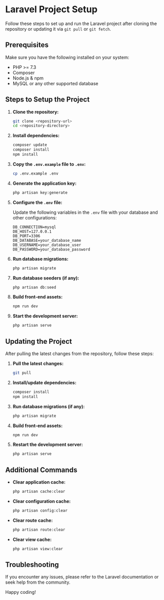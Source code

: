 # Laravel Project Setup

Follow these steps to set up and run the Laravel project after cloning the repository or updating it via `git pull` or `git fetch`.

## Prerequisites

Make sure you have the following installed on your system:
- PHP >= 7.3
- Composer
- Node.js & npm
- MySQL or any other supported database

## Steps to Setup the Project

1. **Clone the repository:**
    ```sh
    git clone <repository-url>
    cd <repository-directory>
    ```

2. **Install dependencies:**
    ```sh
    composer update
    composer install
    npm install
    ```

3. **Copy the `.env.example` file to `.env`:**
    ```sh
    cp .env.example .env
    ```

4. **Generate the application key:**
    ```sh
    php artisan key:generate
    ```

5. **Configure the `.env` file:**

    Update the following variables in the `.env` file with your database and other configurations:
    ```env
    DB_CONNECTION=mysql
    DB_HOST=127.0.0.1
    DB_PORT=3306
    DB_DATABASE=your_database_name
    DB_USERNAME=your_database_user
    DB_PASSWORD=your_database_password
    ```

6. **Run database migrations:**
    ```sh
    php artisan migrate
    ```

7. **Run database seeders (if any):**
    ```sh
    php artisan db:seed
    ```

8. **Build front-end assets:**
    ```sh
    npm run dev
    ```

9. **Start the development server:**
    ```sh
    php artisan serve
    ```

## Updating the Project

After pulling the latest changes from the repository, follow these steps:

1. **Pull the latest changes:**
    ```sh
    git pull
    ```

2. **Install/update dependencies:**
    ```sh
    composer install
    npm install
    ```

3. **Run database migrations (if any):**
    ```sh
    php artisan migrate
    ```

4. **Build front-end assets:**
    ```sh
    npm run dev
    ```

5. **Restart the development server:**
    ```sh
    php artisan serve
    ```

## Additional Commands

- **Clear application cache:**
  ```sh
  php artisan cache:clear
  ```

- **Clear configuration cache:**
  ```sh
  php artisan config:clear
  ```

- **Clear route cache:**
  ```sh
  php artisan route:clear
  ```

- **Clear view cache:**
  ```sh
  php artisan view:clear
  ```

## Troubleshooting

If you encounter any issues, please refer to the Laravel documentation or seek help from the community.

Happy coding!